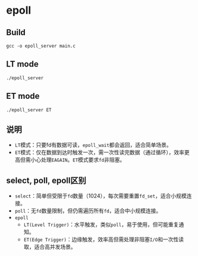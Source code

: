 # epoll

## Build
```
gcc -o epoll_server main.c
```
## LT mode
```
./epoll_server
```
## ET mode
```
./epoll_server ET
```
## 说明
* `LT`模式：只要fd有数据可读，`epoll_wait`都会返回，适合简单场景。
* `ET`模式：仅在数据到达时触发一次，需一次性读完数据（通过循环），效率更高但需小心处理`EAGAIN`。`ET`模式要求`fd`非阻塞。


## select, poll, epoll区别
* `select`：简单但受限于`fd`数量（1024），每次需要重置`fd_set`，适合小规模连接。
* `poll`：无`fd`数量限制，但仍需遍历所有`fd`，适合中小规模连接。
* `epoll`
  * `LT(Level Trigger)`：水平触发，类似`poll`，易于使用，但可能重复通知。
  * `ET(Edge Trigger)`：边缘触发，效率高但需处理非阻塞`I/O`和一次性读取，适合高并发场景。




